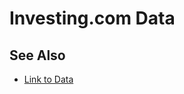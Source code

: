 # Investing.com Data

## See Also
- [Link to Data](https://financial-market-data.herokuapp.com/graphql)
